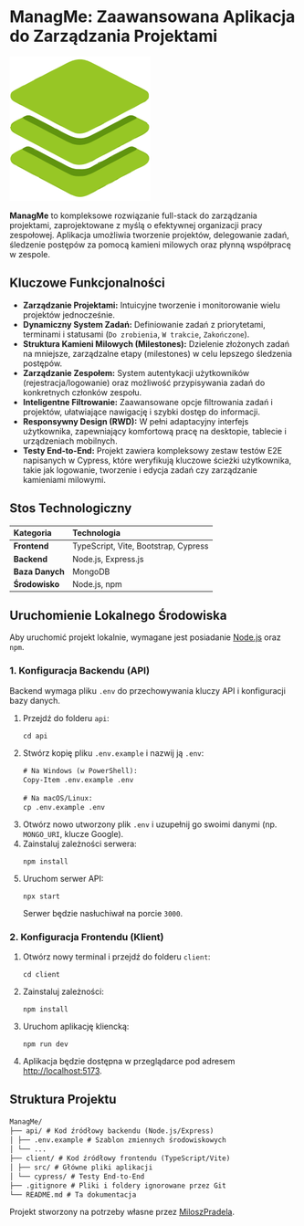 # ManagMe: Zaawansowana Aplikacja do Zarządzania Projektami

![ManagMe Logo](client/public/managme-logo.png)

**ManagMe** to kompleksowe rozwiązanie full-stack do zarządzania projektami, zaprojektowane z myślą o efektywnej organizacji pracy zespołowej. Aplikacja umożliwia tworzenie projektów, delegowanie zadań, śledzenie postępów za pomocą kamieni milowych oraz płynną współpracę w zespole.

## Kluczowe Funkcjonalności

-   **Zarządzanie Projektami:** Intuicyjne tworzenie i monitorowanie wielu projektów jednocześnie.
-   **Dynamiczny System Zadań:** Definiowanie zadań z priorytetami, terminami i statusami (`Do zrobienia`, `W trakcie`, `Zakończone`).
-   **Struktura Kamieni Milowych (Milestones):** Dzielenie złożonych zadań na mniejsze, zarządzalne etapy (milestones) w celu lepszego śledzenia postępów.
-   **Zarządzanie Zespołem:** System autentykacji użytkowników (rejestracja/logowanie) oraz możliwość przypisywania zadań do konkretnych członków zespołu.
-   **Inteligentne Filtrowanie:** Zaawansowane opcje filtrowania zadań i projektów, ułatwiające nawigację i szybki dostęp do informacji.
-   **Responsywny Design (RWD):** W pełni adaptacyjny interfejs użytkownika, zapewniający komfortową pracę na desktopie, tablecie i urządzeniach mobilnych.
-   **Testy End-to-End:** Projekt zawiera kompleksowy zestaw testów E2E napisanych w Cypress, które weryfikują kluczowe ścieżki użytkownika, takie jak logowanie, tworzenie i edycja zadań czy zarządzanie kamieniami milowymi.

## Stos Technologiczny

| Kategoria | Technologia |
| :---------- | :--------------------------------------------- |
| **Frontend**  | TypeScript, Vite, Bootstrap, Cypress |
| **Backend**   | Node.js, Express.js                          |
| **Baza Danych** | MongoDB                                      |
| **Środowisko**| Node.js, npm                                   |

## Uruchomienie Lokalnego Środowiska

Aby uruchomić projekt lokalnie, wymagane jest posiadanie [Node.js](https://nodejs.org/en/) oraz `npm`.

### 1. Konfiguracja Backendu (API)

Backend wymaga pliku `.env` do przechowywania kluczy API i konfiguracji bazy danych.

1.  Przejdź do folderu `api`:
    ```
    cd api
    ```
2.  Stwórz kopię pliku `.env.example` i nazwij ją `.env`:
    ```
    # Na Windows (w PowerShell):
    Copy-Item .env.example .env

    # Na macOS/Linux:
    cp .env.example .env
    ```
3.  Otwórz nowo utworzony plik `.env` i uzupełnij go swoimi danymi (np. `MONGO_URI`, klucze Google).
4.  Zainstaluj zależności serwera:
    ```
    npm install
    ```
5.  Uruchom serwer API:
    ```
    npx start
    ```
    Serwer będzie nasłuchiwał na porcie `3000`.

### 2. Konfiguracja Frontendu (Klient)

1.  Otwórz nowy terminal i przejdź do folderu `client`:
    ```
    cd client
    ```
2.  Zainstaluj zależności:
    ```
    npm install
    ```
3.  Uruchom aplikację kliencką:
    ```
    npm run dev
    ```
4.  Aplikacja będzie dostępna w przeglądarce pod adresem [http://localhost:5173](http://localhost:5173).

## Struktura Projektu
 ```
ManagMe/
├── api/ # Kod źródłowy backendu (Node.js/Express)
│ ├── .env.example # Szablon zmiennych środowiskowych
│ └── ...
├── client/ # Kod źródłowy frontendu (TypeScript/Vite)
│ ├── src/ # Główne pliki aplikacji
│ └── cypress/ # Testy End-to-End
├── .gitignore # Pliki i foldery ignorowane przez Git
└── README.md # Ta dokumentacja
 ```

Projekt stworzony na potrzeby własne przez [MiloszPradela](https://github.com/MiloszPradela).
